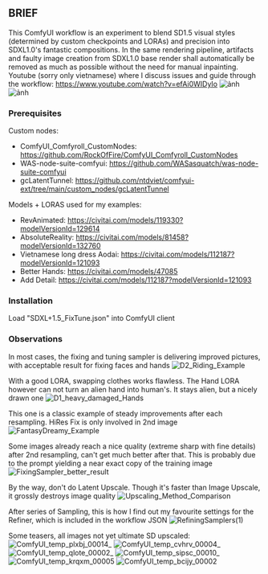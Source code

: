 ## BRIEF

This ComfyUI workflow is an experiment to blend SD1.5 visual styles (determined by custom checkpoints and LORAs) and precision into SDXL1.0's fantastic compositions.
In the same rendering pipeline, artifacts and faulty image creation from SDXL1.0 base render shall automatically be removed as much as possible without the need for manual inpainting.
Youtube (sorry only vietnamese) where I discuss issues and guide through the workflow: https://www.youtube.com/watch?v=efAi0WIDyIo
![ảnh](https://github.com/ntdviet/comfyui-ext/assets/54492570/f2f7f105-64a7-4125-9464-b7f06b48f681)
![ảnh](https://github.com/ntdviet/comfyui-ext/assets/54492570/8c68f69e-d3ec-4a60-96be-b515aeb1026d)

### Prerequisites
Custom nodes:
-	ComfyUI_Comfyroll_CustomNodes: <a>https://github.com/RockOfFire/ComfyUI_Comfyroll_CustomNodes</a>
-	WAS-node-suite-comfyui: <a>https://github.com/WASasquatch/was-node-suite-comfyui</a>
- gcLatentTunnel: https://github.com/ntdviet/comfyui-ext/tree/main/custom_nodes/gcLatentTunnel

Models + LORAS used for my examples:
- RevAnimated: https://civitai.com/models/119330?modelVersionId=129614
- AbsoluteReality: https://civitai.com/models/81458?modelVersionId=132760
- Vietnamese long dress Aodai: https://civitai.com/models/112187?modelVersionId=121093
- Better Hands: https://civitai.com/models/47085
- Add Detail: https://civitai.com/models/112187?modelVersionId=121093

### Installation
Load "SDXL+1.5_FixTune.json" into ComfyUI client

### Observations
In most cases, the fixing and tuning sampler is delivering improved pictures, with acceptable result for fixing faces and hands
![D2_Riding_Example](https://github.com/ntdviet/comfyui-ext/assets/54492570/7d651fc4-0f47-4c97-9fed-adeb716d3151)

With a good LORA, swapping clothes works flawless. The Hand LORA however can not turn an alien hand into human's. It stays alien, but a nicely drawn one
![D1_heavy_damaged_Hands](https://github.com/ntdviet/comfyui-ext/assets/54492570/40505467-50c8-4464-bf59-61d34115f6da)

This one is a classic example of steady improvements after each resampling. HiRes Fix is only involved in 2nd image
![FantasyDreamy_Example](https://github.com/ntdviet/comfyui-ext/assets/54492570/1c2e78e2-0daa-4110-96fd-837e1f575830)

Some images already reach a nice quality (extreme sharp with fine details) after 2nd resampling, can't get much better after that. This is probably due to the prompt yielding a near exact copy of the training image
![FixingSampler_better_result](https://github.com/ntdviet/comfyui-ext/assets/54492570/a9c7be70-5d75-4832-ba46-feb57507f7b8)

By the way, don't do Latent Upscale. Though it's faster than Image Upscale, it grossly destroys image quality
![Upscaling_Method_Comparison](https://github.com/ntdviet/comfyui-ext/assets/54492570/5089ab64-a50f-420f-b591-80b2d1d0f9c1)

After series of Sampling, this is how I find out my favourite settings for the Refiner, which is included in the workflow JSON
![RefiningSamplers(1)](https://github.com/ntdviet/comfyui-ext/assets/54492570/602d3e03-96a6-4926-9dd6-d9beb8400e1e)

Some teasers, all images not yet ultimate SD upscaled:
![ComfyUI_temp_plxbj_00014_](https://github.com/ntdviet/comfyui-ext/assets/54492570/94489eb6-7380-4750-95d8-0309ec304551)
![ComfyUI_temp_cvhrv_00004_](https://github.com/ntdviet/comfyui-ext/assets/54492570/9835bb06-2475-42c0-b6ab-8dae32e4f9bc)
![ComfyUI_temp_qlote_00002_](https://github.com/ntdviet/comfyui-ext/assets/54492570/9faaa90d-5112-4695-90fc-adf0e6ac5ff4)
![ComfyUI_temp_sipsc_00010_](https://github.com/ntdviet/comfyui-ext/assets/54492570/c56090e7-fb19-4615-9318-bde85851e7ad)
![ComfyUI_temp_krqxm_00005](https://github.com/ntdviet/comfyui-ext/assets/54492570/b877b2c9-121d-4507-89e0-ca080df4ebcb)
![ComfyUI_temp_bcijy_00002](https://github.com/ntdviet/comfyui-ext/assets/54492570/bbf49cc0-4bf5-498b-a28f-8442ef8877d1)

